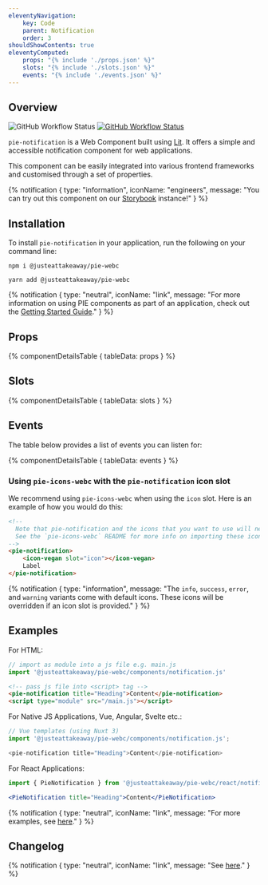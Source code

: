 ```yaml
---
eleventyNavigation:
    key: Code
    parent: Notification
    order: 3
shouldShowContents: true
eleventyComputed:
    props: "{% include './props.json' %}"
    slots: "{% include './slots.json' %}"
    events: "{% include './events.json' %}"
---
```


## Overview
<p>
  <a href="https://www.npmjs.com/@justeattakeaway/pie-notification" style="text-decoration: none">
    <img alt="GitHub Workflow Status" src="https://img.shields.io/npm/v/@justeattakeaway/pie-notification.svg?label=pie-notification">
  </a>

  <a href="https://www.npmjs.com/package/@justeattakeaway/pie-webc">
    <img alt="GitHub Workflow Status" src="https://img.shields.io/npm/v/@justeattakeaway/pie-webc.svg?label=pie-webc">
  </a>
</p>

`pie-notification` is a Web Component built using [Lit](https://lit.dev/). It offers a simple and accessible notification component for web applications.

This component can be easily integrated into various frontend frameworks and customised through a set of properties.

{% notification {
  type: "information",
  iconName: "engineers",
  message: "You can try out this component on our [Storybook](https://webc.pie.design/?path=/docs/notification) instance!"
} %}

## Installation

To install `pie-notification` in your application, run the following on your command line:

```shell
npm i @justeattakeaway/pie-webc
```

```shell
yarn add @justeattakeaway/pie-webc
```

{% notification {
  type: "neutral",
  iconName: "link",
  message: "For more information on using PIE components as part of an application, check out the [Getting Started Guide](https://github.com/justeattakeaway/pie/wiki/Getting-started-with-PIE-Web-Components)."
} %}

## Props

{% componentDetailsTable {
  tableData: props
} %}

## Slots

{% componentDetailsTable {
  tableData: slots
} %}

## Events

The table below provides a list of events you can listen for:

{% componentDetailsTable {
tableData: events
} %}

### Using `pie-icons-webc` with the `pie-notification` icon slot

We recommend using `pie-icons-webc` when using the `icon` slot. Here is an example of how you would do this:

```html
<!--
  Note that pie-notification and the icons that you want to use will need to be imported as components into your application.
  See the `pie-icons-webc` README for more info on importing these icons.
-->
<pie-notification>
    <icon-vegan slot="icon"></icon-vegan>
    Label
</pie-notification>
```

{% notification {
  type: "information",
  message: "The `info`, `success`, `error`, and `warning` variants come with default icons. These icons will be overridden if an icon slot is provided."
} %}

## Examples

For HTML:

```js
// import as module into a js file e.g. main.js
import '@justeattakeaway/pie-webc/components/notification.js'
```

```html
<!-- pass js file into <script> tag -->
<pie-notification title="Heading">Content</pie-notification>
<script type="module" src="/main.js"></script>
```

For Native JS Applications, Vue, Angular, Svelte etc.:

```js
// Vue templates (using Nuxt 3)
import '@justeattakeaway/pie-webc/components/notification.js';

<pie-notification title="Heading">Content</pie-notification>
```

For React Applications:

```jsx
import { PieNotification } from '@justeattakeaway/pie-webc/react/notification.js';

<PieNotification title="Heading">Content</PieNotification>
```

{% notification {
  type: "neutral",
  iconName: "link",
  message: "For more examples, see [here](https://github.com/justeattakeaway/pie-aperture/tree/main)."
} %}

## Changelog

{% notification {
  type: "neutral",
  iconName: "link",
  message: "See [here](https://github.com/justeattakeaway/pie/blob/main/packages/components/pie-notification/CHANGELOG.md)."
} %}

